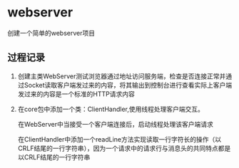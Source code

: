 # webserver
创建一个简单的webserver项目

## 过程记录
1. 创建主类WebServer测试浏览器通过地址访问服务端，检查是否连接正常并通过Socket读取客户端发过来的内容，将其输出到控制台进行查看实际上客户端发过来的内容是一个标准的HTTP请求内容

2. 在core包中添加一个类：ClientHandler,使用线程处理客户端交互。
   
   在WebServer中当接受一个客户端连接后，启动线程处理该客户端请求
   
   在ClientHandler中添加一个readLine方法实现读取一行字符长的操作（以CRLF结尾的一行字符串），因为一个请求中的请求行与消息头的共同特点都是以CRLF结尾的一行字符串